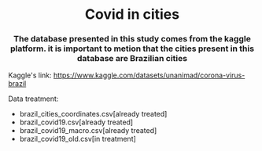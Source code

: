 <h1 align='center'>Covid in cities</h1>
<h3 align='center'>The database presented in this study comes from the kaggle platform. it is important to metion that the cities present in this database are Brazilian cities</h3>

Kaggle's link: https://www.kaggle.com/datasets/unanimad/corona-virus-brazil

Data treatment:
- brazil_cities_coordinates.csv[already treated]
- brazil_covid19.csv[already treated]
- brazil_covid19_macro.csv[already treated]
- brazil_covid19_old.csv[in treatment]

<i></i>
